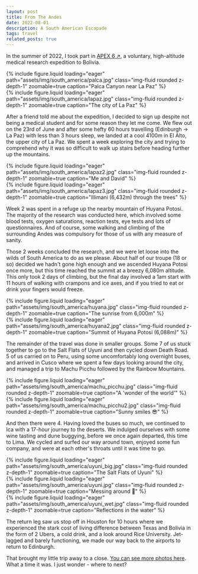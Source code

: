 ```yaml
---
layout: post
title: From The Andes
date: 2022-08-01
description: A South American Escapade
tags: travel
related_posts: true
---
```


In the summer of 2022, I took part in [APEX 6 ↗](https://www.altitude.org/apex-6), a voluntary, high-altitude medical research expedition to Bolivia.

<div class="row justify-content-center mt-4">
    <div class="col-sm-3 d-flex align-items-center">
        {% include figure.liquid loading="eager" path="assets/img/south_america/palca.jpg" class="img-fluid rounded z-depth-1" zoomable=true
        caption="Palca Canyon near La Paz" %}
    </div>
    <div class="col-sm-5 mt-3 mt-md-0 d-flex align-items-center">
        {% include figure.liquid loading="eager" path="assets/img/south_america/lapaz.jpg" class="img-fluid rounded z-depth-1" zoomable=true
        caption="The city of La Paz" %}
    </div>
</div>

After a friend told me about the expedition, I decided to sign up despite not being a medical student and for some reason they let me come. We flew out on the 23rd of June and after some hefty 60 hours travelling (Edinburgh -> La Paz) with less than 3 hours sleep, we landed at a cool 4100m in El Alto, the upper city of La Paz. We spent a week exploring the city and trying to comprehend why it was so difficult to walk up stairs before heading further up the mountains.

<div class="row mt-4 justify-content-center">
    <div class="col-sm-3 mt-3 mt-md-0 d-flex align-items-center">
        {% include figure.liquid loading="eager" path="assets/img/south_america/lapaz2.jpg" class="img-fluid rounded z-depth-1" zoomable=true
        caption="Me and David" %}
    </div>
    <div class="col-sm-4 mt-3 mt-md-0 d-flex align-items-center">
        {% include figure.liquid loading="eager" path="assets/img/south_america/lapaz3.jpg" class="img-fluid rounded z-depth-1" zoomable=true
        caption="Illimani (6,432m) through the trees" %}
    </div>
</div>

Week 2 was spent in a refuge up the nearby mountain of Huyana Potosi. The majority of the research was conducted here, which involved some blood tests, oxygen saturations, reaction tests, eye tests and lots of questionnaires. And of course, some walking and climbing of the surrounding Andes was compulsory for those of us with any measure of sanity.

Those 2 weeks concluded the research, and we were let loose into the wilds of South America to do as we please. About half of our troupe (18 or so) decided we hadn't gone high enough and we ascended Huyana Potosi once more, but this time reached the summit at a breezy 6,080m altitude. This only took 2 days of climbing, but the final day involved a 1am start with 11 hours of walking with crampons and ice axes, and if you tried to eat or drink your fingers would freeze.

<div class="row mt-4 justify-content-center">
    <div class="col-sm-4 mt-3 mt-md-0 d-flex align-items-center">
        {% include figure.liquid loading="eager" path="assets/img/south_america/huyana.jpg" class="img-fluid rounded z-depth-1" zoomable=true
        caption="The sunrise from 6,000m" %}
    </div>
    <div class="col-sm-4 mt-3 mt-md-0 d-flex align-items-center">
        {% include figure.liquid loading="eager" path="assets/img/south_america/huyana2.jpg" class="img-fluid rounded z-depth-1" zoomable=true
        caption="Summit of Huyana Potosi (6,088m)" %}
    </div>
</div>

The remainder of the travel was done in smaller groups. Some 7 of us stuck together to go to the Salt Flats of Uyuni and then cycled down Death Road. 5 of us carried on to Peru, using some uncomfortably long overnight buses, and arrived in Cusco where we spent a few days looking around the city, and managed a trip to Machu Picchu followed by the Rainbow Mountains.

<div class="row mt-4">
    <div class="col-sm-8 mt-3 mt-md-0 d-flex align-items-center">
        {% include figure.liquid loading="eager" path="assets/img/south_america/machu_picchu.jpg" class="img-fluid rounded z-depth-1" zoomable=true
        caption="A 'wonder of the world'" %}
    </div>
    <div class="col-sm-4 mt-3 mt-md-0 d-flex align-items-center">
        {% include figure.liquid loading="eager" path="assets/img/south_america/machu_picchu2.jpg" class="img-fluid rounded z-depth-1" zoomable=true
        caption="Sunny smiles 😎" %}
    </div>
</div>

And then there were 4. Having loved the buses so much, we continued to Ica with a 17-hour journey to the deserts. We indulged ourselves with some wine tasting and dune buggying, before we once again departed, this time to Lima. We cycled and surfed our way around town, enjoyed some fun company, and were at each other's throats until it was time to go.

<div class="row mt-4 justify-content-center">
    <div class="col-auto mt-3 mt-md-0 d-flex align-items-center">
        {% include figure.liquid loading="eager" path="assets/img/south_america/uyuni_big.jpg" class="img-fluid rounded z-depth-1" zoomable=true
        caption="The Salt Flats of Uyuni" %}
    </div>
</div>

<div class="row mt-4">
    <div class="col-sm mt-3 mt-md-0 d-flex align-items-center">
        {% include figure.liquid loading="eager" path="assets/img/south_america/uyuni.jpg" class="img-fluid rounded z-depth-1" zoomable=true
        caption="Messing around 📸" %}
    </div>
    <div class="col-sm mt-3 mt-md-0 d-flex align-items-center">
        {% include figure.liquid loading="eager" path="assets/img/south_america/uyuni_wet.jpg" class="img-fluid rounded z-depth-1" zoomable=true
        caption="Reflections in the water" %}
    </div>
</div>

The return leg saw us stop off in Houston for 10 hours where we experienced the stark cost of living difference between Texas and Bolivia in the form of 2 Ubers, a cold drink, and a look around Rice University. Jet-lagged and barely functioning, we made our way back to the airports to return to Edinburgh.

That brought my little trip away to a close. [You can see more photos here](https://photos.app.goo.gl/TiCwhrLdwmiQUaxk6). What a time it was. I just wonder - where to next?
